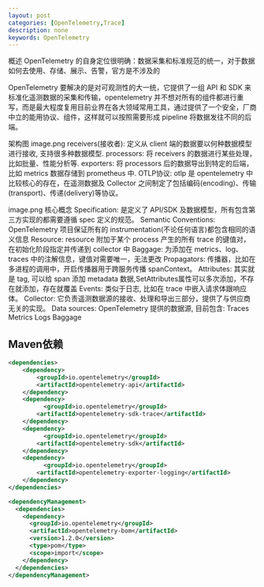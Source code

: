 ```yaml
---
layout: post
categories: [OpenTelemetry,Trace]
description: none
keywords: OpenTelemetry
---
```

概述
OpenTelemetry 的自身定位很明确：数据采集和标准规范的统一，对于数据如何去使用、存储、展示、告警，官方是不涉及的

OpenTelemetry 要解决的是对可观测性的大一统，它提供了一组 API 和 SDK 来标准化遥测数据的采集和传输，opentelemetry 并不想对所有的组件都进行重写，而是最大程度复用目前业界在各大领域常用工具，通过提供了一个安全，厂商中立的能用协议、组件，这样就可以按照需要形成 pipeline 将数据发往不同的后端。

架构图
image.png
receivers(接收者): 定义从 client 端的数据要以何种数据模型进行接收, 支持很多种数据模型.
processors: 将 receivers 的数据进行某些处理，比如批量、性能分析等.
exporters: 将 processors 后的数据导出到特定的后端，比如 metrics 数据存储到 prometheus 中.
OTLP协议: otlp 是 opentelemetry 中比较核心的存在，在遥测数据及 Collector 之间制定了包括编码(encoding)、传输(transport)、传递(delivery)等协议。

image.png
核心概念
Specification: 是定义了 API/SDK 及数据模型，所有包含第三方实现的都需要遵循 spec 定义的规范。
Semantic Conventions: OpenTelemetry 项目保证所有的 instrumentation(不论任何语言)都包含相同的语义信息
Resource: resource 附加于某个 process 产生的所有 trace 的键值对，在初始化阶段指定并传递到 collector 中
Baggage: 为添加在 metrics、log、traces 中的注解信息，键值对需要唯一，无法更改
Propagators: 传播器，比如在多进程的调用中，开启传播器用于跨服务传播 spanContext。
Attributes: 其实就是 tag, 可以给 span 添加 metadata 数据,SetAttributes属性可以多次添加，不存在就添加，存在就覆盖
Events: 类似于日志, 比如在 trace 中嵌入请求体跟响应体。
Collector: 它负责遥测数据源的接收、处理和导出三部分，提供了与供应商无关的实现。
Data sources: OpenTelemetry 提供的数据源, 目前包含:
Traces
Metrics
Logs
Baggage

## Maven依赖
```xml
<dependencies>   
    <dependency>
        <groupId>io.opentelemetry</groupId>
        <artifactId>opentelemetry-api</artifactId>
    </dependency>
    <dependency>
          <groupId>io.opentelemetry</groupId>
        <artifactId>opentelemetry-sdk-trace</artifactId>
    </dependency>
    <dependency>
          <groupId>io.opentelemetry</groupId>
        <artifactId>opentelemetry-sdk</artifactId>
    </dependency>
    <dependency>
          <groupId>io.opentelemetry</groupId>
        <artifactId>opentelemetry-exporter-logging</artifactId>
    </dependency>
</dependencies>

<dependencyManagement>
  <dependencies>
    <dependency>
      <groupId>io.opentelemetry</groupId>
      <artifactId>opentelemetry-bom</artifactId>
      <version>1.2.0</version>
      <type>pom</type>
      <scope>import</scope>
    </dependency>
  </dependencies>
</dependencyManagement>
```